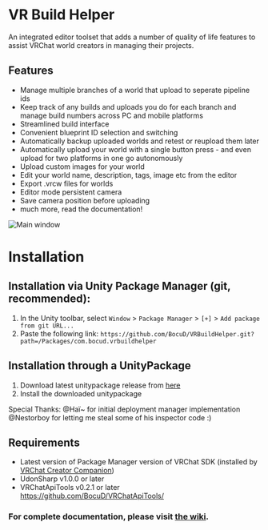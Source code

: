 # VR Build Helper
An integrated editor toolset that adds a number of quality of life features to assist VRChat world creators in managing their projects.
## Features
 - Manage multiple branches of a world that upload to seperate pipeline ids
 - Keep track of any builds and uploads you do for each branch and manage build numbers across PC and mobile platforms
 - Streamlined build interface
 - Convenient blueprint ID selection and switching
 - Automatically backup uploaded worlds and retest or reupload them later
 - Automatically upload your world with a single button press - and even upload for two platforms in one go autonomously
 - Upload custom images for your world
 - Edit your world name, description, tags, image etc from the editor
 - Export .vrcw files for worlds
 - Editor mode persistent camera
 - Save camera position before uploading
 - much more, read the documentation!

![Main window](https://i.imgur.com/lt40krp.png)

# Installation
## Installation via Unity Package Manager (git, recommended):
1. In the Unity toolbar, select `Window` > `Package Manager` > `[+]` > `Add package from git URL...` 
2. Paste the following link: `https://github.com/BocuD/VRBuildHelper.git?path=/Packages/com.bocud.vrbuildhelper`

## Installation through a UnityPackage
1. Download latest unitypackage release from [here](https://github.com/BocuD/VRBuildHelper/releases/latest)
2. Install the downloaded unitypackage

Special Thanks: 
@Haï~ for initial deployment manager implementation
@Nestorboy for letting me steal some of his inspector code :)

## Requirements
- Latest version of Package Manager version of VRChat SDK (installed by [VRChat Creator Companion](https://vcc.docs.vrchat.com/))
- UdonSharp v1.0.0 or later
- VRChatApiTools v0.2.1 or later https://github.com/BocuD/VRChatApiTools/

### For complete documentation, please visit [the wiki](https://github.com/BocuD/VRBuildHelper/wiki).
